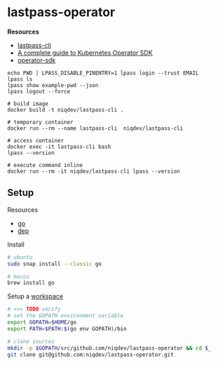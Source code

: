 # lastpass-operator

**Resources**

* [lastpass-cli](https://github.com/lastpass/lastpass-cli)
* [A complete guide to Kubernetes Operator SDK](https://banzaicloud.com/blog/operator-sdk)
* [operator-sdk](https://github.com/operator-framework/operator-sdk)

```
echo PWD | LPASS_DISABLE_PINENTRY=1 lpass login --trust EMAIL
lpass ls
lpass show example-pwd --json
lpass logout --force
```

```
# build image
docker build -t niqdev/lastpass-cli .

# temporary container
docker run --rm --name lastpass-cli  niqdev/lastpass-cli

# access container
docker exec -it lastpass-cli bash
lpass --version

# execute command inline
docker run --rm -it niqdev/lastpass-cli lpass --version
```

## Setup

Resources
* [go](https://golang.org/doc)
* [dep](https://golang.github.io/dep/docs/introduction.html)

Install
```bash
# ubuntu
sudo snap install --classic go

# macos
brew install go
```

Setup a [workspace](https://golang.org/doc/code.html#Workspaces)

```bash
# >>> TODO verify
# set the GOPATH environment variable
export GOPATH=$HOME/go
export PATH=$PATH:$(go env GOPATH)/bin

# clone sources
mkdir -p $GOPATH/src/github.com/niqdev/lastpass-operator && cd $_
git clone git@github.com:niqdev/lastpass-operator.git
```
